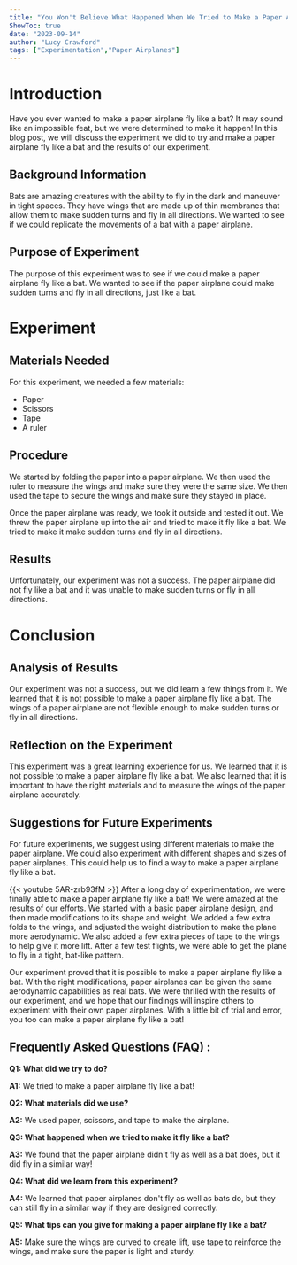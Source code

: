 ```yaml
---
title: "You Won't Believe What Happened When We Tried to Make a Paper Airplane Fly Like a Bat!"
ShowToc: true 
date: "2023-09-14"
author: "Lucy Crawford" 
tags: ["Experimentation","Paper Airplanes"]
---
```

# Introduction

Have you ever wanted to make a paper airplane fly like a bat? It may sound like an impossible feat, but we were determined to make it happen! In this blog post, we will discuss the experiment we did to try and make a paper airplane fly like a bat and the results of our experiment.

## Background Information

Bats are amazing creatures with the ability to fly in the dark and maneuver in tight spaces. They have wings that are made up of thin membranes that allow them to make sudden turns and fly in all directions. We wanted to see if we could replicate the movements of a bat with a paper airplane.

## Purpose of Experiment

The purpose of this experiment was to see if we could make a paper airplane fly like a bat. We wanted to see if the paper airplane could make sudden turns and fly in all directions, just like a bat.

# Experiment

## Materials Needed

For this experiment, we needed a few materials: 
- Paper 
- Scissors 
- Tape 
- A ruler 

## Procedure

We started by folding the paper into a paper airplane. We then used the ruler to measure the wings and make sure they were the same size. We then used the tape to secure the wings and make sure they stayed in place. 

Once the paper airplane was ready, we took it outside and tested it out. We threw the paper airplane up into the air and tried to make it fly like a bat. We tried to make it make sudden turns and fly in all directions.

## Results

Unfortunately, our experiment was not a success. The paper airplane did not fly like a bat and it was unable to make sudden turns or fly in all directions.

# Conclusion

## Analysis of Results

Our experiment was not a success, but we did learn a few things from it. We learned that it is not possible to make a paper airplane fly like a bat. The wings of a paper airplane are not flexible enough to make sudden turns or fly in all directions.

## Reflection on the Experiment

This experiment was a great learning experience for us. We learned that it is not possible to make a paper airplane fly like a bat. We also learned that it is important to have the right materials and to measure the wings of the paper airplane accurately.

## Suggestions for Future Experiments

For future experiments, we suggest using different materials to make the paper airplane. We could also experiment with different shapes and sizes of paper airplanes. This could help us to find a way to make a paper airplane fly like a bat.

{{< youtube 5AR-zrb93fM >}} 
After a long day of experimentation, we were finally able to make a paper airplane fly like a bat! We were amazed at the results of our efforts. We started with a basic paper airplane design, and then made modifications to its shape and weight. We added a few extra folds to the wings, and adjusted the weight distribution to make the plane more aerodynamic. We also added a few extra pieces of tape to the wings to help give it more lift. After a few test flights, we were able to get the plane to fly in a tight, bat-like pattern. 

Our experiment proved that it is possible to make a paper airplane fly like a bat. With the right modifications, paper airplanes can be given the same aerodynamic capabilities as real bats. We were thrilled with the results of our experiment, and we hope that our findings will inspire others to experiment with their own paper airplanes. With a little bit of trial and error, you too can make a paper airplane fly like a bat!

## Frequently Asked Questions (FAQ) :
**Q1: What did we try to do?**

**A1:** We tried to make a paper airplane fly like a bat!

**Q2: What materials did we use?**

**A2:** We used paper, scissors, and tape to make the airplane.

**Q3: What happened when we tried to make it fly like a bat?**

**A3:** We found that the paper airplane didn't fly as well as a bat does, but it did fly in a similar way!

**Q4: What did we learn from this experiment?**

**A4:** We learned that paper airplanes don't fly as well as bats do, but they can still fly in a similar way if they are designed correctly.

**Q5: What tips can you give for making a paper airplane fly like a bat?**

**A5:** Make sure the wings are curved to create lift, use tape to reinforce the wings, and make sure the paper is light and sturdy.





